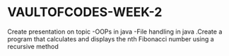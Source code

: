 # VAULTOFCODES-WEEK-2
Create presentation on topic -OOPs in java -File handling in java .Create a program that calculates and displays the nth Fibonacci number using a recursive method
